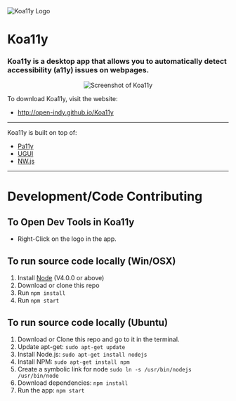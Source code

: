 <img src="http://open-indy.github.io/Koa11y/_img/wordmark.png" alt="Koa11y Logo">

# Koa11y

### Koa11y is a desktop app that allows you to automatically detect accessibility (a11y) issues on webpages.

<p align="center"><img src="http://open-indy.github.io/Koa11y/_img/screenshot-win.png" alt="Screenshot of Koa11y"></p>

To download Koa11y, visit the website:

* http://open-indy.github.io/Koa11y

* * *

Koa11y is built on top of:

* [Pa11y](http://pa11y.org)
* [UGUI](http://ugui.io)
* [NW.js](http://nwjs.io)

* * *

# Development/Code Contributing

## To Open Dev Tools in Koa11y

* Right-Click on the logo in the app.

## To run source code locally (Win/OSX)

1. Install [Node](http://nodejs.org) (V4.0.0 or above)
1. Download or clone this repo
1. Run `npm install`
1. Run `npm start`

## To run source code locally (Ubuntu)

1. Download or Clone this repo and go to it in the terminal.
1. Update apt-get: `sudo apt-get update`
1. Install Node.js: `sudo apt-get install nodejs`
1. Install NPM: `sudo apt-get install npm`
1. Create a symbolic link for node `sudo ln -s /usr/bin/nodejs /usr/bin/node`
1. Download dependencies: `npm install`
1. Run the app: `npm start`


